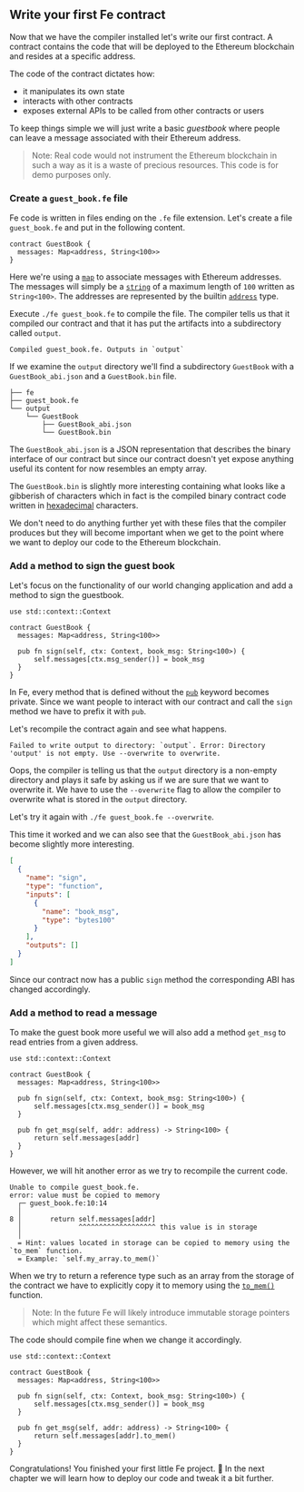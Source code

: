 ## Write your first Fe contract

Now that we have the compiler installed let's write our first contract. A contract contains the code that will be deployed to the Ethereum blockchain and resides at a specific address.

The code of the contract dictates how:
  - it manipulates its own state
  - interacts with other contracts
  - exposes external APIs to be called from other contracts or users

To keep things simple we will just write a basic *guestbook* where people can leave a message associated with their Ethereum address.

>Note: Real code would not instrument the Ethereum blockchain in such a way as it is a waste of precious resources. This code is for demo purposes only.

### Create a `guest_book.fe` file

Fe code is written in files ending on the `.fe` file extension. Let's create a file `guest_book.fe` and put in the following content.

```fe
contract GuestBook {
  messages: Map<address, String<100>>
}
```

Here we're using a [`map`](../spec/type_system/types/map.md) to associate messages with Ethereum addresses.
The messages will simply be a [`string`](../spec/type_system/types/string.md) of a maximum length of `100` written as `String<100>`.
The addresses are represented by the builtin [`address`](../spec/type_system/types/address.md) type.

Execute `./fe guest_book.fe` to compile the file. The compiler tells us that it compiled our contract and that it has put the artifacts into a subdirectory called `output`.

```
Compiled guest_book.fe. Outputs in `output`
```

If we examine the `output` directory we'll find a subdirectory `GuestBook` with a `GuestBook_abi.json` and a `GuestBook.bin` file.

```
├── fe
├── guest_book.fe
└── output
    └── GuestBook
        ├── GuestBook_abi.json
        └── GuestBook.bin
```

The `GuestBook_abi.json` is a JSON representation that describes the binary interface of our contract but since our contract doesn't yet expose anything useful its content for now resembles an empty array.

The `GuestBook.bin` is slightly more interesting containing what looks like a gibberish of characters which in fact is the compiled binary contract code written in [hexadecimal](https://en.wikipedia.org/wiki/Hexadecimal) characters.

We don't need to do anything further yet with these files that the compiler produces but they will become important when we get to the point where we want to deploy our code to the Ethereum blockchain.

### Add a method to sign the guest book

Let's focus on the functionality of our world changing application and add a method to sign the guestbook.

```fe
use std::context::Context

contract GuestBook {
  messages: Map<address, String<100>>

  pub fn sign(self, ctx: Context, book_msg: String<100>) {
      self.messages[ctx.msg_sender()] = book_msg
  }
}
```

In Fe, every method that is defined without the [`pub`](../spec/items/visibility_and_privacy.md) keyword becomes private. Since we want people to interact with our contract and call the `sign` method we have to prefix it with `pub`.

Let's recompile the contract again and see what happens.

```
Failed to write output to directory: `output`. Error: Directory 'output' is not empty. Use --overwrite to overwrite.
```

Oops, the compiler is telling us that the `output` directory is a non-empty directory and plays it safe by asking us if we are sure that we want to overwrite it. We have to use the `--overwrite` flag to allow the compiler to overwrite what is stored in the `output` directory.

Let's try it again with `./fe guest_book.fe --overwrite`.

This time it worked and we can also see that the `GuestBook_abi.json` has become slightly more interesting.

```json
[
  {
    "name": "sign",
    "type": "function",
    "inputs": [
      {
        "name": "book_msg",
        "type": "bytes100"
      }
    ],
    "outputs": []
  }
]
```

Since our contract now has a public `sign` method the corresponding ABI has changed accordingly.

### Add a method to read a message

To make the guest book more useful we will also add a method `get_msg` to read entries from a given address.

```fe,ignore
use std::context::Context

contract GuestBook {
  messages: Map<address, String<100>>

  pub fn sign(self, ctx: Context, book_msg: String<100>) {
      self.messages[ctx.msg_sender()] = book_msg
  }

  pub fn get_msg(self, addr: address) -> String<100> {
      return self.messages[addr]
  }
}
```

However, we will hit another error as we try to recompile the current code.

```
Unable to compile guest_book.fe.
error: value must be copied to memory
  ┌─ guest_book.fe:10:14
  │
8 │       return self.messages[addr]
  │              ^^^^^^^^^^^^^^^^^^^ this value is in storage
  │
  = Hint: values located in storage can be copied to memory using the `to_mem` function.
  = Example: `self.my_array.to_mem()`
```

When we try to return a reference type such as an array from the storage of the contract we have to explicitly copy it to memory using the [`to_mem()`](../spec/data_layout/storage/to_mem_function.md) function.

> Note: In the future Fe will likely introduce immutable storage pointers which might affect these semantics.

The code should compile fine when we change it accordingly.

```fe
use std::context::Context

contract GuestBook {
  messages: Map<address, String<100>>

  pub fn sign(self, ctx: Context, book_msg: String<100>) {
      self.messages[ctx.msg_sender()] = book_msg
  }

  pub fn get_msg(self, addr: address) -> String<100> {
      return self.messages[addr].to_mem()
  }
}
```

Congratulations! You finished your first little Fe project. 👏
In the next chapter we will learn how to deploy our code and tweak it a bit further.
